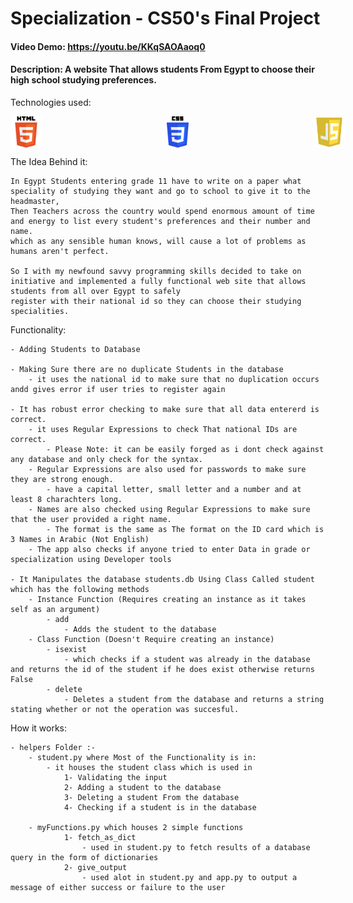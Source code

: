 # Specialization - CS50's Final Project
#### Video Demo: https://youtu.be/KKqSAOAaoq0
#### Description: A website That allows students From Egypt to choose their high school studying preferences.

Technologies used:

<div style="display:flex;gap:200px">
    <img src="images/HTML.png" alt="HTML" width="100" height="50"/>
    <img src="images/CSS.png" alt="CSS" width="100" height="50"/>
    <img src="images/JavaScript.png" alt="JavaScript" width="100" height="50"/>
    <img src="images/Python.png" alt="Python 3" width="100" height="50"/>
    <img src="images/Sqlite3.png" alt="Sqlite 3" width="100" height="50"/>
    <img src="images/Flask.png" alt="Flask" width="100" height="50"/>
</div>


The Idea Behind it:

    In Egypt Students entering grade 11 have to write on a paper what speciality of studying they want and go to school to give it to the headmaster,
    Then Teachers across the country would spend enormous amount of time and energy to list every student's preferences and their number and name.
    which as any sensible human knows, will cause a lot of problems as humans aren't perfect.

    So I with my newfound savvy programming skills decided to take on initiative and implemented a fully functional web site that allows students from all over Egypt to safely
    register with their national id so they can choose their studying specialities.

Functionality:

    - Adding Students to Database

    - Making Sure there are no duplicate Students in the database
        - it uses the national id to make sure that no duplication occurs andd gives error if user tries to register again

    - It has robust error checking to make sure that all data entererd is correct.
        - it uses Regular Expressions to check That national IDs are correct.
            - Please Note: it can be easily forged as i dont check against any database and only check for the syntax.
        - Regular Expressions are also used for passwords to make sure they are strong enough.
            - have a capital letter, small letter and a number and at least 8 charachters long.
        - Names are also checked using Regular Expressions to make sure that the user provided a right name.
            - The format is the same as The format on the ID card which is 3 Names in Arabic (Not English)
        - The app also checks if anyone tried to enter Data in grade or specialization using Developer tools

    - It Manipulates the database students.db Using Class Called student which has the following methods
        - Instance Function (Requires creating an instance as it takes self as an argument)
            - add
                - Adds the student to the database
        - Class Function (Doesn't Require creating an instance)
            - isexist
                - which checks if a student was already in the database and returns the id of the student if he does exist otherwise returns False
            - delete
                - Deletes a student from the database and returns a string stating whether or not the operation was succesful.

How it works:

    - helpers Folder :-
        - student.py where Most of the Functionality is in: 
            - it houses the student class which is used in 
                1- Validating the input
                2- Adding a student to the database
                3- Deleting a student From the database
                4- Checking if a student is in the database

        - myFunctions.py which houses 2 simple functions 
                1- fetch_as_dict
                    - used in student.py to fetch results of a database query in the form of dictionaries
                2- give_output
                    - used alot in student.py and app.py to output a message of either success or failure to the user
